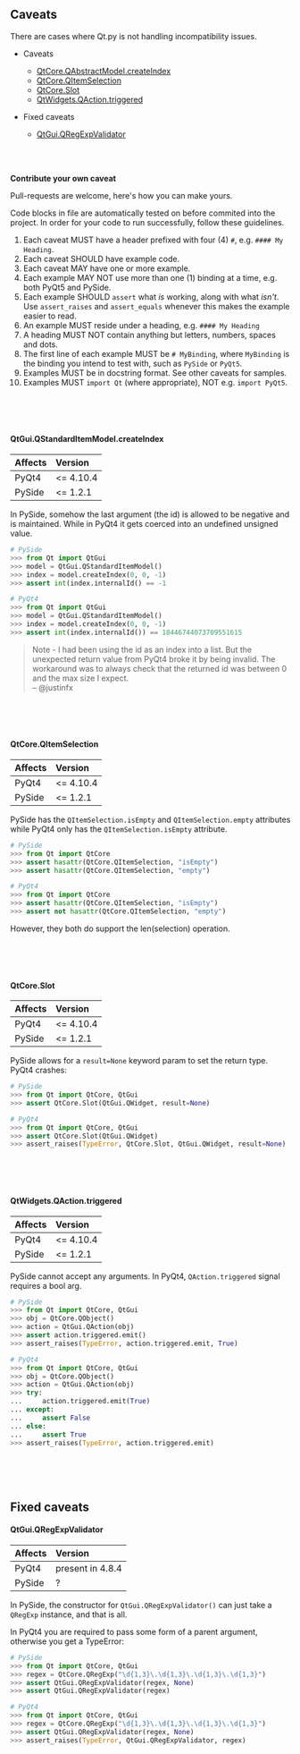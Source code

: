 ## Caveats

There are cases where Qt.py is not handling incompatibility issues.

- Caveats
  - [QtCore.QAbstractModel.createIndex](CAVEATS.md#qtcoreqabstractmodelcreateindex)
  - [QtCore.QItemSelection](CAVEATS.md#qtcoreqitemselection)
  - [QtCore.Slot](CAVEATS.md#qtcoreslot)
  - [QtWidgets.QAction.triggered](CAVEATS.md#qtwidgetsqactiontriggered)

- Fixed caveats
  - [QtGui.QRegExpValidator](CAVEATS.md#qtguiqregexpvalidator)

<br>
<br>

**Contribute your own caveat**

Pull-requests are welcome, here's how you can make yours.

Code blocks in file are automatically tested on before commited into the project. In order for your code to run successfully, follow these guidelines.

1. Each caveat MUST have a header prefixed with four (4) `#`, e.g. `#### My Heading`.
1. Each caveat SHOULD have example code.
1. Each caveat MAY have one or more example.
1. Each example MAY NOT use more than one (1) binding at a time, e.g. both PyQt5 and PySide.
1. Each example SHOULD `assert` what *is* working, along with what *isn't*. Use `assert_raises` and `assert_equals` whenever this makes the example easier to read.
1. An example MUST reside under a heading, e.g. `#### My Heading`
1. A heading MUST NOT contain anything but letters, numbers, spaces and dots.
1. The first line of each example MUST be `# MyBinding`, where `MyBinding` is the binding you intend to test with, such as `PySide` or `PyQt5`.
1. Examples MUST be in docstring format. See other caveats for samples.
1. Examples MUST `import Qt` (where appropriate), NOT e.g. `import PyQt5`.

<br>
<br>
<br>


#### QtGui.QStandardItemModel.createIndex

| Affects       | Version
|:--------------|:---------
| PyQt4         | <= 4.10.4
| PySide        | <= 1.2.1

In PySide, somehow the last argument (the id) is allowed to be negative and is maintained. While in PyQt4 it gets coerced into an undefined unsigned value.

```python
# PySide
>>> from Qt import QtGui
>>> model = QtGui.QStandardItemModel()
>>> index = model.createIndex(0, 0, -1)
>>> assert int(index.internalId() == -1
```

```python
# PyQt4
>>> from Qt import QtGui
>>> model = QtGui.QStandardItemModel()
>>> index = model.createIndex(0, 0, -1)
>>> assert int(index.internalId()) == 18446744073709551615
```

> Note - I had been using the id as an index into a list. But the unexpected return value from PyQt4 broke it by being invalid. The workaround was to always check that the returned id was between 0 and the max size I expect.  
– @justinfx

<br>
<br>
<br>

#### QtCore.QItemSelection

| Affects       | Version
|:--------------|:---------
| PyQt4         | <= 4.10.4
| PySide        | <= 1.2.1

PySide has the `QItemSelection.isEmpty` and `QItemSelection.empty` attributes while PyQt4 only has the `QItemSelection.isEmpty` attribute.

```python
# PySide
>>> from Qt import QtCore
>>> assert hasattr(QtCore.QItemSelection, "isEmpty")
>>> assert hasattr(QtCore.QItemSelection, "empty")
```

```python
# PyQt4
>>> from Qt import QtCore
>>> assert hasattr(QtCore.QItemSelection, "isEmpty")
>>> assert not hasattr(QtCore.QItemSelection, "empty")
```

However, they both do support the len(selection) operation.

<br>
<br>
<br>


#### QtCore.Slot

| Affects       | Version
|:--------------|:---------
| PyQt4         | <= 4.10.4
| PySide        | <= 1.2.1

PySide allows for a `result=None` keyword param to set the return type. PyQt4 crashes:

```python
# PySide
>>> from Qt import QtCore, QtGui
>>> assert QtCore.Slot(QtGui.QWidget, result=None)
```

```python
# PyQt4
>>> from Qt import QtCore, QtGui
>>> assert QtCore.Slot(QtGui.QWidget)
>>> assert_raises(TypeError, QtCore.Slot, QtGui.QWidget, result=None)
```


<br>
<br>
<br>


#### QtWidgets.QAction.triggered

| Affects       | Version
|:--------------|:---------
| PyQt4         | <= 4.10.4
| PySide        | <= 1.2.1

PySide cannot accept any arguments. In PyQt4, `QAction.triggered` signal requires a bool arg.

```python
# PySide
>>> from Qt import QtCore, QtGui
>>> obj = QtCore.QObject()
>>> action = QtGui.QAction(obj)
>>> assert action.triggered.emit()
>>> assert_raises(TypeError, action.triggered.emit, True)
```

```python
# PyQt4
>>> from Qt import QtCore, QtGui
>>> obj = QtCore.QObject()
>>> action = QtGui.QAction(obj)
>>> try:
...     action.triggered.emit(True)
... except:
...     assert False
... else:
...     assert True
>>> assert_raises(TypeError, action.triggered.emit)
```

<br>
<br>
<br>


## Fixed caveats

#### QtGui.QRegExpValidator

| Affects       | Version
|:--------------|:-----------------
| PyQt4         | present in 4.8.4
| PySide        | ?

In PySide, the constructor for `QtGui.QRegExpValidator()` can just take a `QRegExp` instance, and that is all.

In PyQt4 you are required to pass some form of a parent argument, otherwise you get a TypeError:

```python
# PySide
>>> from Qt import QtCore, QtGui
>>> regex = QtCore.QRegExp("\d{1,3}\.\d{1,3}\.\d{1,3}\.\d{1,3}")
>>> assert QtGui.QRegExpValidator(regex, None)
>>> assert QtGui.QRegExpValidator(regex)
```

```python
# PyQt4
>>> from Qt import QtCore, QtGui
>>> regex = QtCore.QRegExp("\d{1,3}\.\d{1,3}\.\d{1,3}\.\d{1,3}")
>>> assert QtGui.QRegExpValidator(regex, None)
>>> assert_raises(TypeError, QtGui.QRegExpValidator, regex)
```

<br>
<br>
<br>

